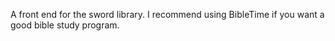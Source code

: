 A front end for the sword library. I recommend using BibleTime if you want a good bible study program.
